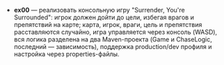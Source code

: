 - **ex00** — реализовать консольную игру "Surrender, You're Surrounded": игрок должен дойти до цели, избегая врагов и препятствий на карте; карта, игрок, враги, цель и препятствия расставляются случайно, игра управляется через консоль (WASD), вся логика разделена на два Maven-проекта (Game и ChaseLogic, последний — зависимость), поддержка production/dev профиля и настройка через properties-файлы.
